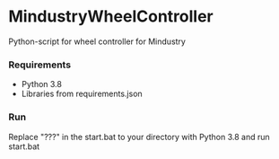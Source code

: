 # MindustryWheelController

Python-script for wheel controller for Mindustry

### Requirements

* Python 3.8
* Libraries from requirements.json

### Run

Replace "???" in the start.bat to your directory with Python 3.8 and run start.bat